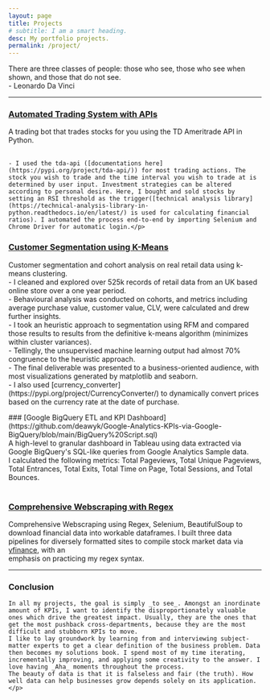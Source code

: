 ```yaml
---
layout: page
title: Projects
# subtitle: I am a smart heading.
desc: My portfolio projects.
permalink: /project/
---
```


<div class="pretty-links">

<div class="lead lead-about"> There are three classes of people: those who see, those who see when shown, and those that do not see. <br> - Leonardo Da Vinci
</div>

<!-- {::nomarkdown} 
<figure class="site-profile">
    <img src="{{ site.baseurl }}/assets/img/profile.png">
</figure>
{:/} -->


---
<style>
 p {
     white-space: pre-line; /* collapse WS, preserve LB */
   }
</style>
    
### [Automated Trading System with APIs](https://github.com/deawyk/Automated-Trading-System-via-APIs/blob/main/automated%20trading%20tda%20api.py)
<p> A trading bot that trades stocks for you using the TD Ameritrade API in Python.
    
    - I used the tda-api ([documentations here](https://pypi.org/project/tda-api/)) for most trading actions. The stock you wish to trade and the time interval you wish to trade at is determined by user input. Investment strategies can be altered according to personal desire. Here, I bought and sold stocks by setting an RSI threshold as the trigger([technical analysis library](https://technical-analysis-library-in-python.readthedocs.io/en/latest/) is used for calculating financial ratios). I automated the process end-to-end by importing Selenium and Chrome Driver for automatic login.</p>
    
### [Customer Segmentation using K-Means](https://github.com/deawyk/Customer-Segmentation-via-KMeans)
<p>    Customer segmentation and cohort analysis on real retail data using k-means clustering. 
    - I cleaned and explored over 525k records of retail data from an UK based online store over a one year period. 
    - Behavioural analysis was conducted on cohorts, and metrics including average purchase value, customer value, CLV, were calculated and drew further insights. 
    - I took an heuristic approach to segmentation using RFM and compared those results to results from the definitive k-means algorithm (minimizes within cluster variances). 
    - Tellingly, the unsupervised machine learning output had almost 70% congruence to the heuristic approach.
    - The final deliverable was presented to a business-oriented audience, with most visualizations generated by matplotlib and seaborn. 
    - I also used [currency_converter](https://pypi.org/project/CurrencyConverter/) to dynamically convert prices based on the currency rate at the date of purchase.</p>

<p> ### [Google BigQuery ETL and KPI Dashboard](https://github.com/deawyk/Google-Analytics-KPIs-via-Google-BigQuery/blob/main/BigQuery%20Script.sql)
A high-level to granular dashboard in Tableau using data extracted via Google BigQuery's SQL-like queries from Google Analytics Sample data.
    I calculated the following metrics: Total Pageviews, Total Unique Pageviews, Total Entrances, Total Exits, Total Time on Page, Total Sessions, and Total Bounces.
    
### [Comprehensive Webscraping with Regex](https://github.com/deawyk/Webscraping-Three-Ways)
   Comprehensive Webscraping using Regex, Selenium, BeautifulSoup to download financial data into workable dataframes.
    I built three data pipelines for diversely formatted sites to compile stock market data via [yfinance](https://pypi.org/project/yfinance/), with an emphasis on practicing my regex syntax.

---
    
### Conclusion
    In all my projects, the goal is simply _to see_. Amongst an inordinate amount of KPIs, I want to identify the disproportionately valuable ones which drive the greatest impact. Usually, they are the ones that get the most pushback cross-departments, because they are the most difficult and stubborn KPIs to move. 
    I like to lay groundwork by learning from and interviewing subject-matter experts to get a clear definition of the business problem. Data then becomes my solutions book. I spend most of my time iterating, incrementally improving, and applying some creativity to the answer. I love having _Aha_ moments throughout the process. 
    The beauty of data is that it is falseless and fair (the truth). How well data can help businesses grow depends solely on its application.</p>

